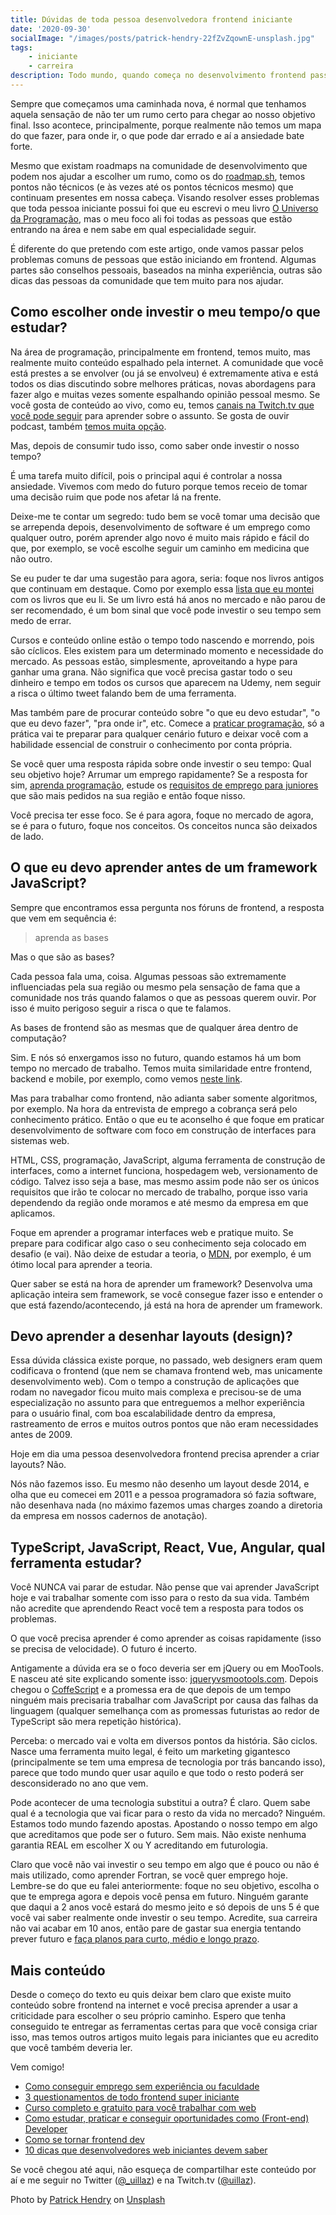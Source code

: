 ```yaml
---
title: Dúvidas de toda pessoa desenvolvedora frontend iniciante
date: '2020-09-30'
socialImage: "/images/posts/patrick-hendry-22fZvZqownE-unsplash.jpg"
tags:
    - iniciante
    - carreira
description: Todo mundo, quando começa no desenvolvimento frontend passa por algumas questões que podem parecer simples, mas tiram o nosso sono
---
```


Sempre que começamos uma caminhada nova, é normal que tenhamos aquela sensação de não ter um rumo certo para chegar ao nosso objetivo final. Isso acontece, principalmente, porque realmente não temos um mapa do que fazer, para onde ir, o que pode dar errado e aí a ansiedade bate forte.

Mesmo que existam roadmaps na comunidade de desenvolvimento que podem nos ajudar a escolher um rumo, como os do [roadmap.sh](http://roadmap.sh/), temos pontos não técnicos (e às vezes até os pontos técnicos mesmo) que continuam presentes em nossa cabeça. Visando resolver esses problemas que toda pessoa iniciante possui foi que eu escrevi o meu livro [O Universo da Programação](https://www.casadocodigo.com.br/products/livro-universo-programacao), mas o meu foco ali foi todas as pessoas que estão entrando na área e nem sabe em qual especialidade seguir.

É diferente do que pretendo com este artigo, onde vamos passar pelos problemas comuns de pessoas que estão iniciando em frontend. Algumas partes são conselhos pessoais, baseados na minha experiência, outras são dicas das pessoas da comunidade que tem muito para nos ajudar.

## Como escolher onde investir o meu tempo/o que estudar?

Na área de programação, principalmente em frontend, temos muito, mas realmente muito conteúdo espalhado pela internet. A comunidade que você está prestes a se envolver (ou já se envolveu) é extremamente ativa e está todos os dias discutindo sobre melhores práticas, novas abordagens para fazer algo e muitas vezes somente espalhando opinião pessoal mesmo.
Se você gosta de conteúdo ao vivo, como eu, temos [canais na Twitch.tv que você pode seguir](/posts/recomendacao-canais-twitch-para-programadores/) para aprender sobre o assunto. Se gosta de ouvir podcast, também [temos muita opção](/posts/recomendações-de-podcasts-variados-para-programadores-de-todos-os-níveis/).

Mas, depois de consumir tudo isso, como saber onde investir o nosso tempo?

É uma tarefa muito difícil, pois o principal aqui é controlar a nossa ansiedade. Vivemos com medo do futuro porque temos receio de tomar uma decisão ruim que pode nos afetar lá na frente.

Deixe-me te contar um segredo: tudo bem se você tomar uma decisão que se arrependa depois, desenvolvimento de software é um emprego como qualquer outro, porém aprender algo novo é muito mais rápido e fácil do que, por exemplo, se você escolhe seguir um caminho em medicina que não outro.

Se eu puder te dar uma sugestão para agora, seria: foque nos livros antigos que continuam em destaque. Como por exemplo essa [lista que eu montei](/posts/livros-que-todo-programador-iniciante-deveria-ler/) com os livros que eu li. Se um livro está há anos no mercado e não parou de ser recomendado, é um bom sinal que você pode investir o seu tempo sem medo de errar. 

Cursos e conteúdo online estão o tempo todo nascendo e morrendo, pois são cíclicos. Eles existem para um determinado momento e necessidade do mercado. As pessoas estão, simplesmente, aproveitando a hype para ganhar uma grana. Não significa que você precisa gastar todo o seu dinheiro e tempo em todos os cursos que aparecem na Udemy, nem seguir a risca o último tweet falando bem de uma ferramenta.

Mas também pare de procurar conteúdo sobre "o que eu devo estudar", "o que eu devo fazer", "pra onde ir", etc. Comece a [praticar programação](/posts/pare-de-procurar-conteúdo-e-comece-a-praticar-você-pode-estar-bloqueado-pela-paralisia-por-análise/), só a prática vai te preparar para qualquer cenário futuro e deixar você com a habilidade essencial de construir o conhecimento por conta própria.

Se você quer uma resposta rápida sobre onde investir o seu tempo: Qual seu objetivo hoje? Arrumar um emprego rapidamente? Se a resposta for sim, [aprenda programação](/posts/por-onde-começar-para-aprender-e-trabalhar-com-programação/), estude os [requisitos de emprego para juniores](/posts/como-ser-o-programador-junior-que-toda-empresa-quer-contratar/) que são mais pedidos na sua região e então foque nisso.

Você precisa ter esse foco. Se é para agora, foque no mercado de agora, se é para o futuro, foque nos conceitos. Os conceitos nunca são deixados de lado.

## O que eu devo aprender antes de um framework JavaScript?

Sempre que encontramos essa pergunta nos fóruns de frontend, a resposta que vem em sequência é: 

> aprenda as bases

Mas o que são as bases?

Cada pessoa fala uma, coisa. Algumas pessoas são extremamente influenciadas pela sua região ou mesmo pela sensação de fama que a comunidade nos trás quando falamos o que as pessoas querem ouvir. Por isso é muito perigoso seguir a risca o que te falamos.

As bases de frontend são as mesmas que de qualquer área dentro de computação? 

Sim. E nós só enxergamos isso no futuro, quando estamos há um bom tempo no mercado de trabalho. Temos muita similaridade entre frontend, backend e mobile, por exemplo, como vemos [neste link](/posts/a-diferença-entre-frontend-backend-e-mobile/).

Mas para trabalhar como frontend, não adianta saber somente algoritmos, por exemplo. Na hora da entrevista de emprego a cobrança será pelo conhecimento prático. Então o que eu te aconselho é que foque em praticar desenvolvimento de software com foco em construção de interfaces para sistemas web.

HTML, CSS, programação, JavaScript, alguma ferramenta de construção de interfaces, como a internet funciona, hospedagem web, versionamento de código. Talvez isso seja a base, mas mesmo assim pode não ser os únicos requisitos que irão te colocar no mercado de trabalho, porque isso varia dependendo da região onde moramos e até mesmo da empresa em que aplicamos.

Foque em aprender a programar interfaces web e pratique muito. Se prepare para codificar algo caso o seu conhecimento seja colocado em desafio (e vai). Não deixe de estudar a teoria, o [MDN](https://developer.mozilla.org/), por exemplo, é um ótimo local para aprender a teoria.

Quer saber se está na hora de aprender um framework? Desenvolva uma aplicação inteira sem framework, se você consegue fazer isso e entender o que está fazendo/acontecendo, já está na hora de aprender um framework.

## Devo aprender a desenhar layouts (design)?

Essa dúvida clássica existe porque, no passado, web designers eram quem codificava o frontend (que nem se chamava frontend web, mas unicamente desenvolvimento web). Com o tempo a construção de aplicações que rodam no navegador ficou muito mais complexa e precisou-se de uma especialização no assunto para que entreguemos a melhor experiência para o usuário final, com boa escalabilidade dentro da empresa, rastreamento de erros e muitos outros pontos que não eram necessidades antes de 2009.

Hoje em dia uma pessoa desenvolvedora frontend precisa aprender a criar layouts? Não.

Nós não fazemos isso. Eu mesmo não desenho um layout desde 2014, e olha que eu comecei em 2011 e a pessoa programadora só fazia software, não desenhava nada (no máximo fazemos umas charges zoando a diretoria da empresa em nossos cadernos de anotação).

## TypeScript, JavaScript, React, Vue, Angular, qual ferramenta estudar?

Você NUNCA vai parar de estudar. Não pense que vai aprender JavaScript hoje e vai trabalhar somente com isso para o resto da sua vida. Também não acredite que aprendendo React você tem a resposta para todos os problemas.

O que você precisa aprender é como aprender as coisas rapidamente (isso se precisa de velocidade). O futuro é incerto. 

Antigamente a dúvida era se o foco deveria ser em jQuery ou em MooTools. E nasceu até site explicando somente isso: [jqueryvsmootools.com](http://www.jqueryvsmootools.com/). Depois chegou o [CoffeScript](https://coffeescript.org/) e a promessa era de que depois de um tempo ninguém mais precisaria trabalhar com JavaScript por causa das falhas da linguagem (qualquer semelhança com as promessas futuristas ao redor de TypeScript são mera repetição histórica).

Perceba: o mercado vai e volta em diversos pontos da história. São ciclos. Nasce uma ferramenta muito legal, é feito um marketing gigantesco (principalmente se tem uma empresa de tecnologia por trás bancando isso), parece que todo mundo quer usar aquilo e que todo o resto poderá ser desconsiderado no ano que vem. 

Pode acontecer de uma tecnologia substitui a outra? É claro. Quem sabe qual é a tecnologia que vai ficar para o resto da vida no mercado? Ninguém. Estamos todo mundo fazendo apostas. Apostando o nosso tempo em algo que acreditamos que pode ser o futuro. Sem mais. Não existe nenhuma garantia REAL em escolher X ou Y acreditando em futurologia. 

Claro que você não vai investir o seu tempo em algo que é pouco ou não é mais utilizado, como aprender Fortran, se você quer emprego hoje. Lembre-se do que eu falei anteriormente: foque no seu objetivo, escolha o que te emprega agora e depois você pensa em futuro. Ninguém garante que daqui a 2 anos você estará do mesmo jeito e só depois de uns 5 é que você vai saber realmente onde investir o seu tempo. Acredite, sua carreira não vai acabar em 10 anos, então pare de gastar sua energia tentando prever futuro e [faça planos para curto, médio e longo prazo](/posts/criando-nosso-plano-de-carreira-e-assumindo-o-controle-do-nosso-futuro-profissional/).

## Mais conteúdo

Desde o começo do texto eu quis deixar bem claro que existe muito conteúdo sobre frontend na internet e você precisa aprender a usar a criticidade para escolher o seu próprio caminho. Espero que tenha conseguido te entregar as ferramentas certas para que você consiga criar isso, mas temos outros artigos muito legais para iniciantes que eu acredito que você também deveria ler.

Vem comigo!

- [Como conseguir emprego sem experiência ou faculdade](/posts/guia-conseguir-emprego-programação-sem-experiência-faculdade/)
- [3 questionamentos de todo frontend super iniciante](https://medium.com/reprogramabr/3-questionamentos-de-todo-front-end-super-iniciante-ebbd9c5ef83c)
- [Curso completo e gratuito para você trabalhar com web](http://freecodecamp.org/)
- [Como estudar, praticar e conseguir oportunidades como (Front-end) Developer](https://www.felipefialho.com/blog/como-estudar-praticar-e-conseguir-oportunidades-como-front-end-developer/)
- [Como se tornar frontend dev](https://willianjusten.com.br/como-se-tornar-um-desenvolvedor-front-end)
- [10 dicas que desenvolvedores web iniciantes devem saber](https://desenvolvimentoparaweb.com/miscelanea/10-dicas-desenvolvedores-web-iniciantes-devem-saber/)

Se você chegou até aqui, não esqueça de compartilhar este conteúdo por aí e me seguir no Twitter ([@_uillaz](https://twitter.com/_uillaz)) e na Twitch.tv ([@uillaz](https://twitch.tv/uillaz)).

<span>Photo by <a href="https://unsplash.com/@worldsbetweenlines?utm_source=unsplash&amp;utm_medium=referral&amp;utm_content=creditCopyText">Patrick Hendry</a> on <a href="https://unsplash.com/?utm_source=unsplash&amp;utm_medium=referral&amp;utm_content=creditCopyText">Unsplash</a></span>